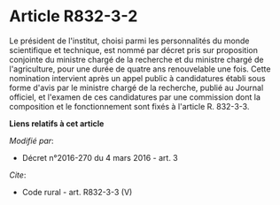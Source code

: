 # Article R832-3-2

Le président de l'institut, choisi parmi les personnalités du monde scientifique et technique, est nommé par décret pris sur
proposition conjointe du ministre chargé de la recherche et du ministre chargé de l'agriculture, pour une durée de quatre ans
renouvelable une fois. Cette nomination intervient après un appel public à candidatures établi sous forme d'avis par le
ministre chargé de la recherche, publié au Journal officiel, et l'examen de ces candidatures par une commission dont la
composition et le fonctionnement sont fixés à l'article R. 832-3-3.

**Liens relatifs à cet article**

_Modifié par_:

  - Décret n°2016-270 du 4 mars 2016 - art. 3

_Cite_:

  - Code rural - art. R832-3-3 (V)
